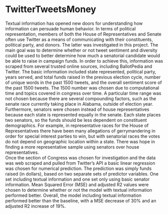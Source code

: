 # TwitterTweetsMoney
Textual information has opened new doors for understanding how information can persuade human behavior. In terms of political representation, members of both the House of Representatives and Senate often use Twitter as a means of communicating with their constituents, political party, and donors. The latter was investigated in this project. The main goal was to determine whether or not tweet sentiment and diversity could be used to better determine how much a senatorial candidate would be able to raise in campaign funds. 
In order to achieve this, information was scraped from several trusted online sources, including BallotPedia and Twitter. The basic information included state represented, political party, years served, and total funds raised in the previous election cycle, number of unique words in the past 1500 tweets, and the overall sentiment score of the past 1500 tweets. The 1500 number was chosen due to computational time and topics covered in congress over time. A particular time range was not chosen because there are several compounding factors, such as the senate race currently taking place in Alabama, outside of election year. 
Furthermore, senators were chosen instead of house representatives because each state is represented equally in the senate. Each state places two senators, so the funds should be less dependent on constituent demographics. For example, in representative races for the House of Representatives there have been many allegations of gerrymandering in order for special interest parties to win, but with senatorial races the votes do not depend on geographic location within a state. There was hope in finding a more representative sample using senators over house representatives.  
Once the section of Congress was chosen for investigation and the data was web scraped and pulled from Twitter’s API a basic linear regression was chosen for numerical prediction. The prediction was simply funds raised (in dollars), based on two separate sets of predictor variables. One set including textual information and one set only using basic senator information. Mean Squared Error (MSE) and adjusted R2 values were chosen to determine whether or not the model with textual information performed better. Overall, the model including textual information performed better than the baseline, with a MSE decrease of 30% and an adjusted R2 increase of 19%. 
